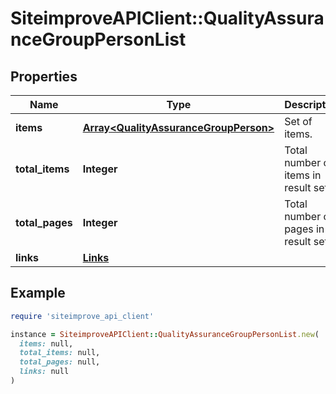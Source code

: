 # SiteimproveAPIClient::QualityAssuranceGroupPersonList

## Properties

| Name | Type | Description | Notes |
| ---- | ---- | ----------- | ----- |
| **items** | [**Array&lt;QualityAssuranceGroupPerson&gt;**](QualityAssuranceGroupPerson.md) | Set of items. |  |
| **total_items** | **Integer** | Total number of items in result set. |  |
| **total_pages** | **Integer** | Total number of pages in result set. |  |
| **links** | [**Links**](Links.md) |  | [optional] |

## Example

```ruby
require 'siteimprove_api_client'

instance = SiteimproveAPIClient::QualityAssuranceGroupPersonList.new(
  items: null,
  total_items: null,
  total_pages: null,
  links: null
)
```

